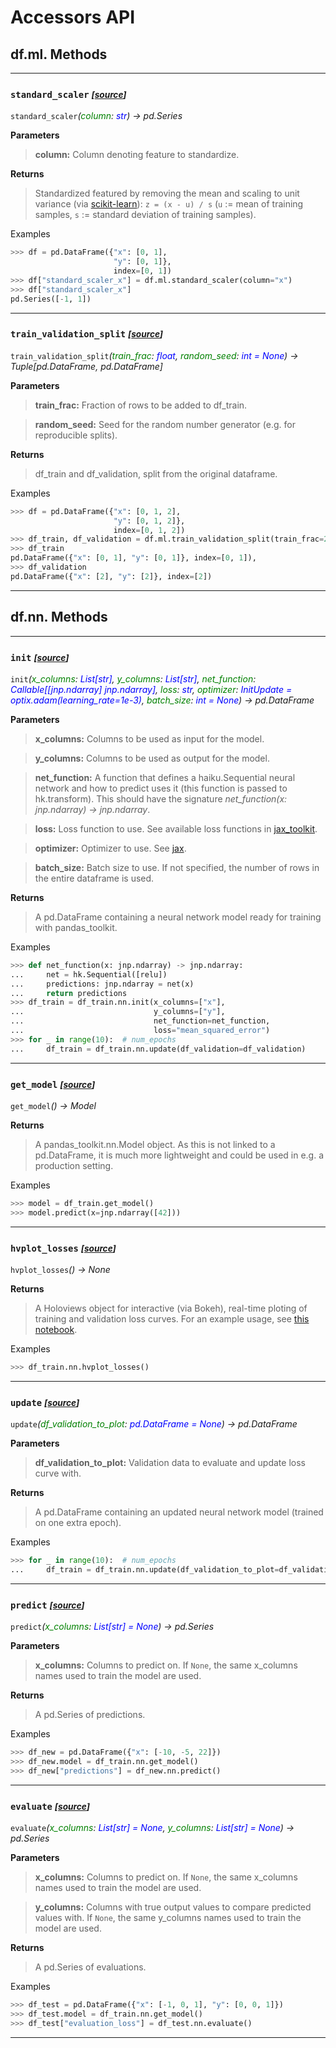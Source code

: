# Accessors API

## df.ml. Methods
---
### `standard_scaler` *<small>[[source](https://github.com/asmith26/pandas_toolkit/blob/master/pandas_toolkit/ml/__init__.py#L13)]</small>*
`standard_scaler`*(<span style='color:green'>column</span>: <span style='color:blue'>str</span>) -> pd.Series*

**Parameters**
> **column:** Column denoting feature to standardize.

**Returns**
> Standardized featured by removing the mean and scaling to unit variance (via
  [scikit-learn](https://scikit-learn.org/stable/modules/generated/sklearn.preprocessing.StandardScaler.html)):
  `z = (x - u) / s` (`u` := mean of training samples, `s` := standard deviation of training samples).

Examples
```python
>>> df = pd.DataFrame({"x": [0, 1],
                       "y": [0, 1]},
                       index=[0, 1])
>>> df["standard_scaler_x"] = df.ml.standard_scaler(column="x")
>>> df["standard_scaler_x"]
pd.Series([-1, 1])
```
---
### `train_validation_split` *<small>[[source](https://github.com/asmith26/pandas_toolkit/blob/master/pandas_toolkit/ml/__init__.py#L39)]</small>*
`train_validation_split`*(<span style='color:green'>train_frac</span>: <span style='color:blue'>float</span>, <span style='color:green'>random_seed</span>: <span style='color:blue'>int = None</span>) -> Tuple[pd.DataFrame, pd.DataFrame]*

**Parameters**
> **train_frac:** Fraction of rows to be added to df_train.

> **random_seed:** Seed for the random number generator (e.g. for reproducible splits).

**Returns**
> df_train and df_validation, split from the original dataframe.

Examples
```python
>>> df = pd.DataFrame({"x": [0, 1, 2],
                       "y": [0, 1, 2]},
                       index=[0, 1, 2])
>>> df_train, df_validation = df.ml.train_validation_split(train_frac=2/3)
>>> df_train
pd.DataFrame({"x": [0, 1], "y": [0, 1]}, index=[0, 1]),
>>> df_validation
pd.DataFrame({"x": [2], "y": [2]}, index=[2])
```
---
## df.nn. Methods
---
### `init` *<small>[[source](https://github.com/asmith26/pandas_toolkit/blob/master/pandas_toolkit/nn/__init__.py#L38)]</small>*
`init`*(<span style='color:green'>x_columns</span>: <span style='color:blue'>List[str]</span>, <span style='color:green'>y_columns</span>: <span style='color:blue'>List[str]</span>, <span style='color:green'>net_function</span>: <span style='color:blue'>Callable[[jnp.ndarray] jnp.ndarray]</span>, <span style='color:green'>loss</span>: <span style='color:blue'>str</span>, <span style='color:green'>optimizer</span>: <span style='color:blue'>InitUpdate = optix.adam(learning_rate=1e-3)</span>, <span style='color:green'>batch_size</span>: <span style='color:blue'>int = None</span>) -> pd.DataFrame*

**Parameters**
> **x_columns:** Columns to be used as input for the model.

> **y_columns:** Columns to be used as output for the model.

> **net_function:** A function that defines a haiku.Sequential neural network and how to predict uses it (this
function is passed to hk.transform). This should have the signature *net_function(x: jnp.ndarray) ->
jnp.ndarray*.

> **loss:** Loss function to use. See available loss functions in
[jax_toolkit](https://asmith26.github.io/jax_toolkit/losses_and_metrics/).

> **optimizer:** Optimizer to use. See [jax](https://jax.readthedocs.io/en/latest/jax.experimental.optix.html).

> **batch_size:** Batch size to use. If not specified, the number of rows in the entire dataframe is used.

**Returns**
> A pd.DataFrame containing a neural network model ready for training with pandas_toolkit.

Examples
```python
>>> def net_function(x: jnp.ndarray) -> jnp.ndarray:
...     net = hk.Sequential([relu])
...     predictions: jnp.ndarray = net(x)
...     return predictions
>>> df_train = df_train.nn.init(x_columns=["x"],
...                             y_columns=["y"],
...                             net_function=net_function,
...                             loss="mean_squared_error")
>>> for _ in range(10):  # num_epochs
...     df_train = df_train.nn.update(df_validation=df_validation)
```
---
### `get_model` *<small>[[source](https://github.com/asmith26/pandas_toolkit/blob/master/pandas_toolkit/nn/__init__.py#L94)]</small>*
`get_model`*() -> Model*

 **Returns**
 > A pandas_toolkit.nn.Model object. As this is not linked to a pd.DataFrame, it is much more lightweight
 and could be used in e.g. a production setting.

Examples
```python
>>> model = df_train.get_model()
>>> model.predict(x=jnp.ndarray([42]))
```
---
### `hvplot_losses` *<small>[[source](https://github.com/asmith26/pandas_toolkit/blob/master/pandas_toolkit/nn/__init__.py#L108)]</small>*
`hvplot_losses`*() -> None*

**Returns**
> A Holoviews object for interactive (via Bokeh), real-time ploting of training and validation loss
curves. For an example usage, see [this notebook](
https://github.com/asmith26/pandas_toolkit/blob/master/notebooks/sine.ipynb).

Examples
```python
>>> df_train.nn.hvplot_losses()
```
---
### `update` *<small>[[source](https://github.com/asmith26/pandas_toolkit/blob/master/pandas_toolkit/nn/__init__.py#L137)]</small>*
`update`*(<span style='color:green'>df_validation_to_plot</span>: <span style='color:blue'>pd.DataFrame = None</span>) -> pd.DataFrame*

**Parameters**
> **df_validation_to_plot:** Validation data to evaluate and update loss curve with.

**Returns**
> A pd.DataFrame containing an updated neural network model (trained on one extra epoch).

Examples
```python
>>> for _ in range(10):  # num_epochs
...     df_train = df_train.nn.update(df_validation_to_plot=df_validation)
```
---
### `predict` *<small>[[source](https://github.com/asmith26/pandas_toolkit/blob/master/pandas_toolkit/nn/__init__.py#L170)]</small>*
`predict`*(<span style='color:green'>x_columns</span>: <span style='color:blue'>List[str] = None</span>) -> pd.Series*

**Parameters**
> **x_columns:** Columns to predict on. If `None`, the same x_columns names used to train the model are used.

**Returns**
> A pd.Series of predictions.

Examples
```python
>>> df_new = pd.DataFrame({"x": [-10, -5, 22]})
>>> df_new.model = df_train.nn.get_model()
>>> df_new["predictions"] = df_new.nn.predict()
```
---
### `evaluate` *<small>[[source](https://github.com/asmith26/pandas_toolkit/blob/master/pandas_toolkit/nn/__init__.py#L191)]</small>*
`evaluate`*(<span style='color:green'>x_columns</span>: <span style='color:blue'>List[str] = None</span>, <span style='color:green'>y_columns</span>: <span style='color:blue'>List[str] = None</span>) -> pd.Series*

**Parameters**
> **x_columns:** Columns to predict on. If `None`, the same x_columns names used to train the model are used.

> **y_columns:** Columns with true output values to compare predicted values with. If `None`, the same
y_columns names used to train the model are used.

**Returns**
> A pd.Series of evaluations.

Examples
```python
>>> df_test = pd.DataFrame({"x": [-1, 0, 1], "y": [0, 0, 1]})
>>> df_test.model = df_train.nn.get_model()
>>> df_test["evaluation_loss"] = df_test.nn.evaluate()
```
---

